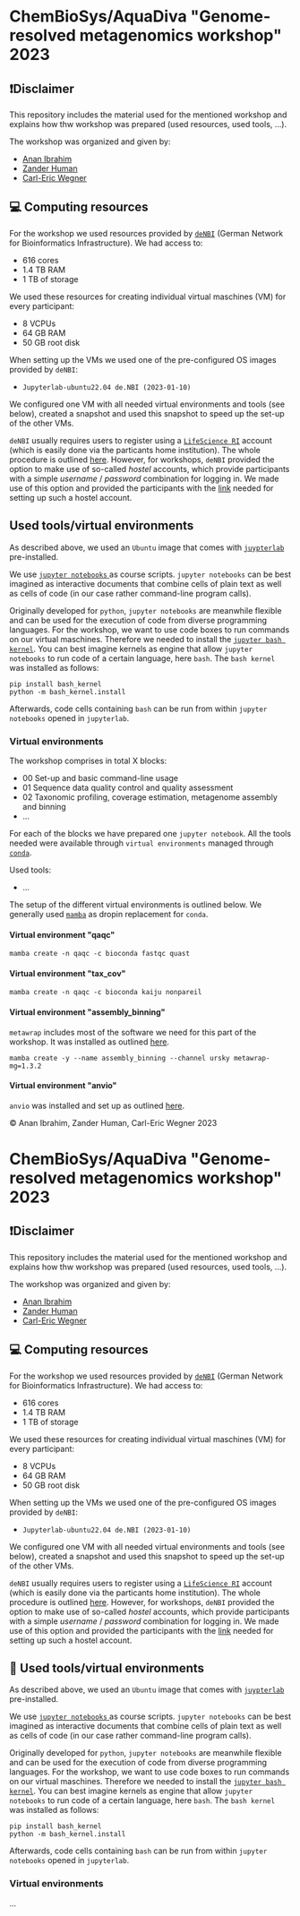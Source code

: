 # ChemBioSys/AquaDiva "Genome-resolved metagenomics workshop" 2023

## ❗Disclaimer
This repository includes the material used for the mentioned workshop and explains how thw workshop was prepared (used resources, used tools, ...).

The workshop was organized and given by:
* [Anan Ibrahim](https://github.com/Darcy220606)
* [Zander Human]()
* [Carl-Eric Wegner](https://github.com/wegnerce)

## 💻 Computing resources
For the workshop we used resources provided by [`deNBI`](https://www.denbi.de/cloud) (German Network for Bioinformatics Infrastructure). We had access to:
* 616 cores
* 1.4 TB RAM
* 1 TB of storage

We used these resources for creating individual virtual maschines (VM) for every participant:
* 8 VCPUs 
* 64 GB RAM 
* 50 GB root disk

When setting up the VMs we used one of the pre-configured OS images provided by `deNBI`:
* `Jupyterlab-ubuntu22.04 de.NBI (2023-01-10)`

We configured one VM with all needed virtual environments and tools (see below), created a snapshot and used this snapshot to speed up the set-up of the other VMs.

`deNBI` usually requires users to register using a [`LifeScience RI`](https://lifescience-ri.eu/home.html) account (which is easily done via the particants home institution). The whole procedure is outlined [here](https://cloud.denbi.de/wiki/registration/). However, for workshops, `deNBI` provided the option to make use of so-called _hostel_ accounts, which provide participants with a simple _username_ / _password_ combination for logging in. We made use of this option and provided the participants with the [link](https://signup.aai.lifescience-ri.eu/non/registrar/?vo=lifescience_hostel&targetnew=https%3A%2F%2Flifescience-ri.eu%2Faai%2Fhow-use&targetexisting=https%3A%2F%2Flifescience-ri.eu%2Faai%2Fhow-use&targetextended=https%3A%2F%2Flifescience-ri.eu%2Faai%2Fhow-use) needed for setting up such a hostel account.

## Used tools/virtual environments
As described above, we used an `Ubuntu` image that comes with [`juypterlab`](https://jupyter.org/) pre-installed.

We use [`jupyter notebooks` ](https://docs.jupyter.org/en/latest/) as course scripts. `jupyter notebooks` can be best imagined as interactive documents that combine cells of plain text as well as cells of code (in our case rather command-line program calls).

Originally developed for `python`, `jupyter notebooks` are meanwhile flexible and can be used for the execution of code from diverse programming languages. For the workshop, we want  to use code boxes to run commands on our virtual maschines. Therefore we needed to install the [`jupyter bash kernel`](https://pypi.org/project/bash_kernel/). You can best imagine kernels as engine that allow `jupyter notebooks` to run code of a certain language, here `bash`. The `bash kernel` was installed as follows:

```
pip install bash_kernel
python -m bash_kernel.install
```

Afterwards, code cells containing `bash` can be run from within `jupyter notebooks` opened in `jupyterlab`.

### Virtual environments
The workshop comprises in total X blocks:
* 00 Set-up and basic command-line usage
* 01 Sequence data quality control and quality assessment
* 02 Taxonomic profiling, coverage estimation, metagenome assembly and binning
* ...

For each of the blocks we have prepared one `jupyter notebook`. All the tools needed were available through `virtual environments` managed through [`conda`](https://github.com/conda/conda). 

Used tools:
* ...

The setup of the different virtual environments is outlined below.
We generally used [`mamba`](https://github.com/mamba-org/mamba) as dropin replacement for `conda`.

#### Virtual environment "qaqc"
```
mamba create -n qaqc -c bioconda fastqc quast
```

#### Virtual environment "tax_cov"
```
mamba create -n qaqc -c bioconda kaiju nonpareil
```

#### Virtual environment "assembly_binning"
`metawrap` includes most of the software we need for this part of the workshop. It was installed as outlined [here](https://github.com/bxlab/metaWRAP).
```
mamba create -y --name assembly_binning --channel ursky metawrap-mg=1.3.2
```

#### Virtual environment "anvio"
`anvio` was installed and set up as outlined [here](https://anvio.org/install/).

:copyright: Anan Ibrahim, Zander Human, Carl-Eric Wegner 2023

# ChemBioSys/AquaDiva "Genome-resolved metagenomics workshop" 2023

## ❗Disclaimer
This repository includes the material used for the mentioned workshop and explains how thw workshop was prepared (used resources, used tools, ...).

The workshop was organized and given by:
* [Anan Ibrahim](https://github.com/Darcy220606)
* [Zander Human]()
* [Carl-Eric Wegner](https://github.com/wegnerce)

## 💻 Computing resources
For the workshop we used resources provided by [`deNBI`](https://www.denbi.de/cloud) (German Network for Bioinformatics Infrastructure). We had access to:
* 616 cores
* 1.4 TB RAM
* 1 TB of storage

We used these resources for creating individual virtual maschines (VM) for every participant:
* 8 VCPUs 
* 64 GB RAM 
* 50 GB root disk

When setting up the VMs we used one of the pre-configured OS images provided by `deNBI`:
* `Jupyterlab-ubuntu22.04 de.NBI (2023-01-10)`

We configured one VM with all needed virtual environments and tools (see below), created a snapshot and used this snapshot to speed up the set-up of the other VMs.

`deNBI` usually requires users to register using a [`LifeScience RI`](https://lifescience-ri.eu/home.html) account (which is easily done via the particants home institution). The whole procedure is outlined [here](https://cloud.denbi.de/wiki/registration/). However, for workshops, `deNBI` provided the option to make use of so-called _hostel_ accounts, which provide participants with a simple _username_ / _password_ combination for logging in. We made use of this option and provided the participants with the [link](https://signup.aai.lifescience-ri.eu/non/registrar/?vo=lifescience_hostel&targetnew=https%3A%2F%2Flifescience-ri.eu%2Faai%2Fhow-use&targetexisting=https%3A%2F%2Flifescience-ri.eu%2Faai%2Fhow-use&targetextended=https%3A%2F%2Flifescience-ri.eu%2Faai%2Fhow-use) needed for setting up such a hostel account.

## 🔧 Used tools/virtual environments
As described above, we used an `Ubuntu` image that comes with [`juypterlab`](https://jupyter.org/) pre-installed.

We use [`jupyter notebooks` ](https://docs.jupyter.org/en/latest/) as course scripts. `jupyter notebooks` can be best imagined as interactive documents that combine cells of plain text as well as cells of code (in our case rather command-line program calls).

Originally developed for `python`, `jupyter notebooks` are meanwhile flexible and can be used for the execution of code from diverse programming languages. For the workshop, we want  to use code boxes to run commands on our virtual maschines. Therefore we needed to install the [`jupyter bash kernel`](https://pypi.org/project/bash_kernel/). You can best imagine kernels as engine that allow `jupyter notebooks` to run code of a certain language, here `bash`. The `bash kernel` was installed as follows:

```
pip install bash_kernel
python -m bash_kernel.install
```

Afterwards, code cells containing `bash` can be run from within `jupyter notebooks` opened in `jupyterlab`.

### Virtual environments
...

